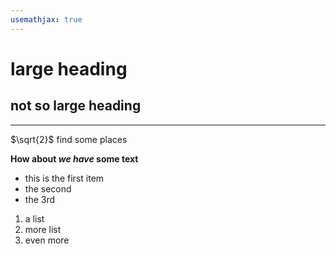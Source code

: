 ```yaml
---
usemathjax: true
---
```


# large heading

## not so large heading

---

$\sqrt{2}$ find some places

**How about _we have_ some text**

- this is the first item
- the second
- the 3rd

1. a list
2. more list
3. even more

